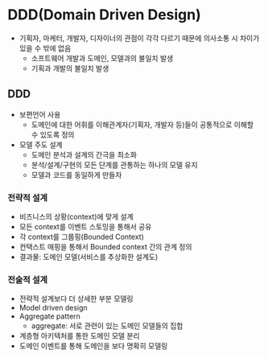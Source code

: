 # DDD(Domain Driven Design)

- 기획자, 마케터, 개발자, 디자이너의 관점이 각각 다르기 때문에 의사소통 시 차이가 있을 수 밖에 없음
	- 소프트웨어 개발과 도메인, 모델과의 불일치 발생
	- 기획과 개발의 불일치 발생

## DDD
- 보편언어 사용
	- 도메인에 대한 어휘를 이해관계자(기획자, 개발자 등)들이 공통적으로 이해할 수 있도록 정의
- 모델 주도 설계
	- 도메인 분석과 설계의 간극을 최소화
	- 분석/설계/구현의 모든 단계를 관통하는 하나의 모델 유지
	- 모델과 코드를 동일하게 만들자

### 전략적 설계
- 비즈니스의 상황(context)에 맞게 설계
- 모든 context를 이벤트 스토밍을 통해서 공유
- 각 context를 그룹핑(Bounded Context)
- 컨택스트 매핑을 통해서 Bounded context 간의 관계 정의
- 결과물: 도메인 모델(서비스를 추상화한 설계도)

### 전술적 설계
- 전략적 설계보다 더 상세한 부분 모델링
- Model driven design
- Aggregate pattern
	- aggregate: 서로 관련이 있는 도메인 모델들의 집합
- 계층형 아키텍처를 통한 도메인 모델 분리
- 도메인 이벤트를 통해 도메인을 보다 명확히 모델링

